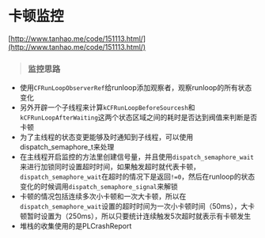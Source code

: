 # 卡顿监控

[http://www.tanhao.me/code/151113.html/](http://www.tanhao.me/code/151113.html/)

> ### 监控思路

* 使用`CFRunLoopObserverRef`给runloop添加观察者，观察runloop的所有状态变化
* 另外开辟一个子线程来计算`kCFRunLoopBeforeSourcesh`和`kCFRunLoopAfterWaiting`这两个状态区域之间的耗时是否达到阀值来判断是否卡顿
* 为了主线程的状态变更能够及时通知到子线程，可以使用dispatch\_semaphore\_t来处理
* 在主线程开启监控的方法里创建信号量，并且使用`dispatch_semaphore_wait`来进行加锁同时设置超时时间，如果触发超时就代表卡顿，`dispatch_semaphore_wait`在超时的情况下是返回`!=0`，然后在runloop的状态变化的时候调用`dispatch_semaphore_signal`来解锁
* 卡顿的情况包括连续多次小卡顿和一次大卡顿，所以在`dispatch_semaphore_wait`设置的超时时间为一次小卡顿时间（50ms），大卡顿暂时设置为（250ms），所以只要统计连续触发5次超时就表示有卡顿发生
* 堆栈的收集使用的是PLCrashReport

